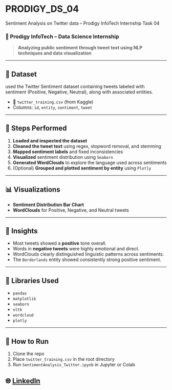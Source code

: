 # PRODIGY_DS_04
Sentiment Analysis on Twitter data – Prodigy InfoTech Internship Task 04
### 🚀 Prodigy InfoTech – Data Science Internship  
> **Analyzing public sentiment through tweet text using NLP techniques and data visualization**

---

## 📁 Dataset
used the Twitter Sentiment dataset containing tweets labeled with sentiment (Positive, Negative, Neutral), along with associated entities.

- 📂 `twitter_training.csv` (from Kaggle)
- Columns: `id`, `entity`, `sentiment`, `tweet`

---

## 🔧 Steps Performed

1. **Loaded and inspected the dataset**
2. **Cleaned the tweet text** using regex, stopword removal, and stemming
3. **Mapped sentiment labels** and fixed inconsistencies
4. **Visualized** sentiment distribution using `Seaborn`
5. **Generated WordClouds** to explore the language used across sentiments
6. (Optional) **Grouped and plotted sentiment by entity** using `Plotly`

---

## 📊 Visualizations

- **Sentiment Distribution Bar Chart**
- **WordClouds** for Positive, Negative, and Neutral tweets

---

## 🧠 Insights

- Most tweets showed a **positive** tone overall.
- Words in **negative tweets** were highly emotional and direct.
- WordClouds clearly distinguished linguistic patterns across sentiments.
- The `Borderlands` entity showed consistently strong positive sentiment.

---

## 📌 Libraries Used

- `pandas`
- `matplotlib`
- `seaborn`
- `nltk`
- `wordcloud`
- `plotly` 

---

## 📎 How to Run

1. Clone the repo
2. Place `twitter_training.csv` in the root directory
3. Run `SentimentAnalysis_Twitter.ipynb` in Jupyter or Colab
   
🌐 [LinkedIn](https://www.linkedin.com/posts/bhavesh-uchainiya-734651136_datascience-sentimentanalysis-nlp-activity-7348318938650312704-HgmD?utm_source=share&utm_medium=member_desktop&rcm=ACoAACEzB9gB68oVgeCqSHu01XNoWfb_ViJtAeg)
---

